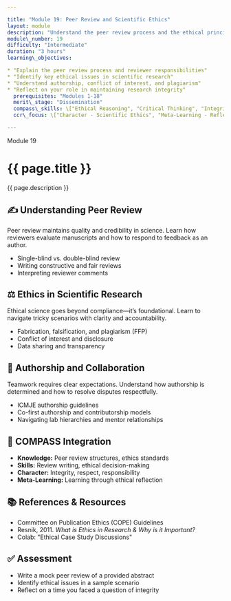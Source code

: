 ```yaml
---

title: "Module 19: Peer Review and Scientific Ethics"
layout: module
description: "Understand the peer review process and the ethical principles that guide responsible scientific conduct."
module\_number: 19
difficulty: "Intermediate"
duration: "3 hours"
learning\_objectives:

* "Explain the peer review process and reviewer responsibilities"
* "Identify key ethical issues in scientific research"
* "Understand authorship, conflict of interest, and plagiarism"
* "Reflect on your role in maintaining research integrity"
  prerequisites: "Modules 1-18"
  merit\_stage: "Dissemination"
  compass\_skills: \["Ethical Reasoning", "Critical Thinking", "Integrity"]
  ccr\_focus: \["Character - Scientific Ethics", "Meta-Learning - Reflective Practice"]

---
```


<div class="main-content">
  <div class="hero">
    <div class="hero-content">
      <span class="module-number">Module 19</span>
      <h1>{{ page.title }}</h1>
      <p class="hero-subtitle">{{ page.description }}</p>
    </div>
  </div>

  <section class="section">
    <h2>✍️ Understanding Peer Review</h2>
    <p>Peer review maintains quality and credibility in science. Learn how reviewers evaluate manuscripts and how to respond to feedback as an author.</p>
    <ul>
      <li>Single-blind vs. double-blind review</li>
      <li>Writing constructive and fair reviews</li>
      <li>Interpreting reviewer comments</li>
    </ul>
  </section>

  <section class="section">
    <h2>⚖️ Ethics in Scientific Research</h2>
    <p>Ethical science goes beyond compliance—it’s foundational. Learn to navigate tricky scenarios with clarity and accountability.</p>
    <ul>
      <li>Fabrication, falsification, and plagiarism (FFP)</li>
      <li>Conflict of interest and disclosure</li>
      <li>Data sharing and transparency</li>
    </ul>
  </section>

  <section class="section">
    <h2>🤝 Authorship and Collaboration</h2>
    <p>Teamwork requires clear expectations. Understand how authorship is determined and how to resolve disputes respectfully.</p>
    <ul>
      <li>ICMJE authorship guidelines</li>
      <li>Co-first authorship and contributorship models</li>
      <li>Navigating lab hierarchies and mentor relationships</li>
    </ul>
  </section>

  <section class="section">
    <h2>🌟 COMPASS Integration</h2>
    <ul>
      <li><strong>Knowledge:</strong> Peer review structures, ethics standards</li>
      <li><strong>Skills:</strong> Review writing, ethical decision-making</li>
      <li><strong>Character:</strong> Integrity, respect, responsibility</li>
      <li><strong>Meta-Learning:</strong> Learning through ethical reflection</li>
    </ul>
  </section>

  <section class="section">
    <h2>📚 References & Resources</h2>
    <ul>
      <li>Committee on Publication Ethics (COPE) Guidelines</li>
      <li>Resnik, 2011. <em>What is Ethics in Research & Why is it Important?</em></li>
      <li>Colab: "Ethical Case Study Discussions"</li>
    </ul>
  </section>

  <section class="section">
    <h2>✅ Assessment</h2>
    <ul>
      <li>Write a mock peer review of a provided abstract</li>
      <li>Identify ethical issues in a sample scenario</li>
      <li>Reflect on a time you faced a question of integrity</li>
    </ul>
  </section>
</div>
